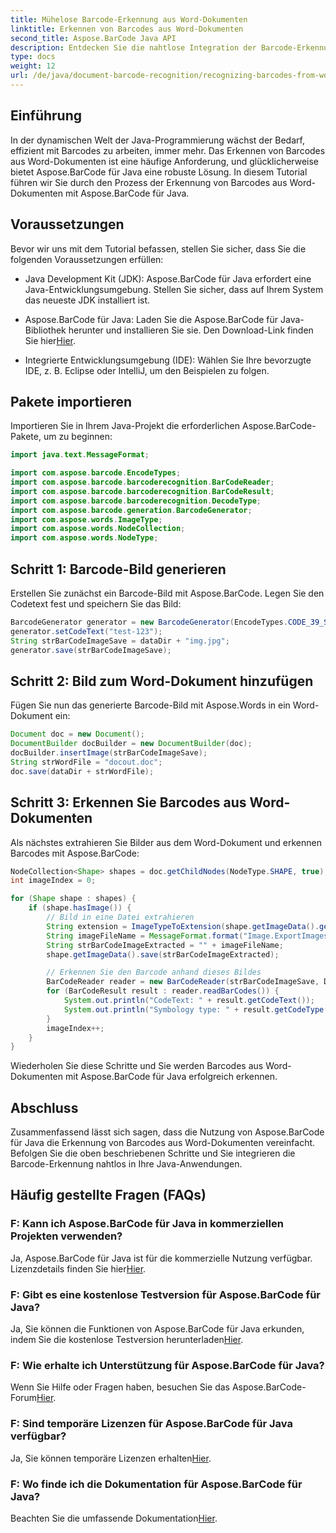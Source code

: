 ```yaml
---
title: Mühelose Barcode-Erkennung aus Word-Dokumenten
linktitle: Erkennen von Barcodes aus Word-Dokumenten
second_title: Aspose.BarCode Java API
description: Entdecken Sie die nahtlose Integration der Barcode-Erkennung in Ihre Java-Anwendungen mit Aspose.BarCode. Befolgen Sie dieses Tutorial, um Barcodes aus Word-Dokumenten zu erkennen.
type: docs
weight: 12
url: /de/java/document-barcode-recognition/recognizing-barcodes-from-word/
---
```


## Einführung

In der dynamischen Welt der Java-Programmierung wächst der Bedarf, effizient mit Barcodes zu arbeiten, immer mehr. Das Erkennen von Barcodes aus Word-Dokumenten ist eine häufige Anforderung, und glücklicherweise bietet Aspose.BarCode für Java eine robuste Lösung. In diesem Tutorial führen wir Sie durch den Prozess der Erkennung von Barcodes aus Word-Dokumenten mit Aspose.BarCode für Java.

## Voraussetzungen

Bevor wir uns mit dem Tutorial befassen, stellen Sie sicher, dass Sie die folgenden Voraussetzungen erfüllen:

- Java Development Kit (JDK): Aspose.BarCode für Java erfordert eine Java-Entwicklungsumgebung. Stellen Sie sicher, dass auf Ihrem System das neueste JDK installiert ist.

-  Aspose.BarCode für Java: Laden Sie die Aspose.BarCode für Java-Bibliothek herunter und installieren Sie sie. Den Download-Link finden Sie hier[Hier](https://releases.aspose.com/barcode/java/).

- Integrierte Entwicklungsumgebung (IDE): Wählen Sie Ihre bevorzugte IDE, z. B. Eclipse oder IntelliJ, um den Beispielen zu folgen.

## Pakete importieren

Importieren Sie in Ihrem Java-Projekt die erforderlichen Aspose.BarCode-Pakete, um zu beginnen:

```java
import java.text.MessageFormat;

import com.aspose.barcode.EncodeTypes;
import com.aspose.barcode.barcoderecognition.BarCodeReader;
import com.aspose.barcode.barcoderecognition.BarCodeResult;
import com.aspose.barcode.barcoderecognition.DecodeType;
import com.aspose.barcode.generation.BarcodeGenerator;
import com.aspose.words.ImageType;
import com.aspose.words.NodeCollection;
import com.aspose.words.NodeType;
```

## Schritt 1: Barcode-Bild generieren

Erstellen Sie zunächst ein Barcode-Bild mit Aspose.BarCode. Legen Sie den Codetext fest und speichern Sie das Bild:

```java
BarcodeGenerator generator = new BarcodeGenerator(EncodeTypes.CODE_39_STANDARD);
generator.setCodeText("test-123");
String strBarCodeImageSave = dataDir + "img.jpg";
generator.save(strBarCodeImageSave);
```

## Schritt 2: Bild zum Word-Dokument hinzufügen

Fügen Sie nun das generierte Barcode-Bild mit Aspose.Words in ein Word-Dokument ein:

```java
Document doc = new Document();
DocumentBuilder docBuilder = new DocumentBuilder(doc);
docBuilder.insertImage(strBarCodeImageSave);
String strWordFile = "docout.doc";
doc.save(dataDir + strWordFile);
```

## Schritt 3: Erkennen Sie Barcodes aus Word-Dokumenten

Als nächstes extrahieren Sie Bilder aus dem Word-Dokument und erkennen Barcodes mit Aspose.BarCode:

```java
NodeCollection<Shape> shapes = doc.getChildNodes(NodeType.SHAPE, true);
int imageIndex = 0;

for (Shape shape : shapes) {
    if (shape.hasImage()) {
        // Bild in eine Datei extrahieren
        String extension = ImageTypeToExtension(shape.getImageData().getImageType());
        String imageFileName = MessageFormat.format("Image.ExportImages.{0} Out.{1}", imageIndex, extension);
        String strBarCodeImageExtracted = "" + imageFileName;
        shape.getImageData().save(strBarCodeImageExtracted);

        // Erkennen Sie den Barcode anhand dieses Bildes
        BarCodeReader reader = new BarCodeReader(strBarCodeImageSave, DecodeType.CODE_39_STANDARD);
        for (BarCodeResult result : reader.readBarCodes()) {
            System.out.println("CodeText: " + result.getCodeText());
            System.out.println("Symbology type: " + result.getCodeType());
        }
        imageIndex++;
    }
}
```

Wiederholen Sie diese Schritte und Sie werden Barcodes aus Word-Dokumenten mit Aspose.BarCode für Java erfolgreich erkennen.

## Abschluss

Zusammenfassend lässt sich sagen, dass die Nutzung von Aspose.BarCode für Java die Erkennung von Barcodes aus Word-Dokumenten vereinfacht. Befolgen Sie die oben beschriebenen Schritte und Sie integrieren die Barcode-Erkennung nahtlos in Ihre Java-Anwendungen.

## Häufig gestellte Fragen (FAQs)

### F: Kann ich Aspose.BarCode für Java in kommerziellen Projekten verwenden?
 Ja, Aspose.BarCode für Java ist für die kommerzielle Nutzung verfügbar. Lizenzdetails finden Sie hier[Hier](https://purchase.aspose.com/buy).

### F: Gibt es eine kostenlose Testversion für Aspose.BarCode für Java?
 Ja, Sie können die Funktionen von Aspose.BarCode für Java erkunden, indem Sie die kostenlose Testversion herunterladen[Hier](https://releases.aspose.com/).

### F: Wie erhalte ich Unterstützung für Aspose.BarCode für Java?
Wenn Sie Hilfe oder Fragen haben, besuchen Sie das Aspose.BarCode-Forum[Hier](https://forum.aspose.com/c/barcode/13).

### F: Sind temporäre Lizenzen für Aspose.BarCode für Java verfügbar?
 Ja, Sie können temporäre Lizenzen erhalten[Hier](https://purchase.aspose.com/temporary-license/).

### F: Wo finde ich die Dokumentation für Aspose.BarCode für Java?
 Beachten Sie die umfassende Dokumentation[Hier](https://reference.aspose.com/barcode/java/).
